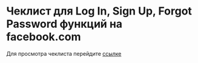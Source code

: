 # Чеклист для Log In, Sign Up, Forgot Password функций на facebook.com

Для просмотра чеклиста перейдите [ссылке](https://github.com/vvtitova/checklists-fb/blob/main/Checklist%20extendet%20test%20for%20Log%20In%2C%20Sign%20Up%2C%20Forgot%20Password%20Facebook%20function.pdf)
